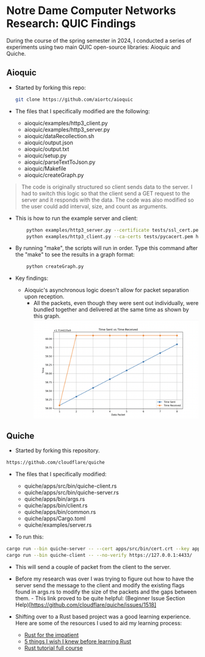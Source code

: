 # Notre Dame Computer Networks Research: QUIC Findings

During the course of the spring semester in 2024, I conducted a series of experiments using two main QUIC open-source libraries: Aioquic and Quiche.

## Aioquic
- Started by forking this repo:
    ```bash
    git clone https://github.com/aiortc/aioquic
    ```

- The files that I specifically modified are the following:
    - aioquic/examples/http3_client.py 
    - aioquic/examples/http3_server.py
    - aioquic/dataRecollection.sh
    - aioquic/output.json
    - aioquic/output.txt
    - aioquic/setup.py
    - aioquic/parseTextToJson.py
    - aioquic/Makefile
    - aioquic/createGraph.py


> The code is originally structured so client sends data to the server. I had to switch this logic so that the client send a GET request to the server and it responds with the data. 
> The code was also modified so the user could add interval, size, and count as arguments. 

- This is how to run the example server and client:
    ```bash
        python examples/http3_server.py --certificate tests/ssl_cert.pem --private-key tests/ssl_key.pem -interval 0.250 -size 100 -count
        python examples/http3_client.py --ca-certs tests/pycacert.pem https://localhost:4433/
    ```
- By running "make", the scripts will run in order. Type this command after the "make" to see the results in a graph format:
    ```bash
        python createGraph.py
    ```

- Key findings:
    - Aioquic's asynchronous logic doesn't allow for packet separation upon reception. 
        - All the packets, even though they were sent out individually, were bundled together and delivered at the same time as shown by this graph. 
        ![image](aioquic_graph.png)


## Quiche
- Started by forking this repository.
```bash
https://github.com/cloudflare/quiche
```

- The files that I specifically modified:
    - quiche/apps/src/bin/quiche-client.rs
    - quiche/apps/src/bin/quiche-server.rs
    - quiche/apps/bin/args.rs
    - quiche/apps/bin/client.rs
    - quiche/apps/bin/common.rs
    - quiche/apps/Cargo.toml
    - quiche/examples/server.rs

- To run this:
```bash
cargo run --bin quiche-server -- --cert apps/src/bin/cert.crt --key apps/src/bin/cert.key
cargo run --bin quiche-client -- --no-verify https://127.0.0.1:4433/
```
   - This will send a couple of packet from the client to the server. 
   - Before my research was over I was trying to figure out how to have the server send the message to the client and modify the existing flags found in args.rs to modify the size of the packets and the gaps between them. 
    - This link proved to be quite helpful: (Beginner Issue Section Help)[https://github.com/cloudflare/quiche/issues/1518]


- Shifting over to a Rust based project was a good learning experience. Here are some of the resources I used to aid my learning process:
    - [Rust for the impatient](https://www.youtube.com/watch?v=br3GIIQeefY&t=242s)
    - [5 things I wish I knew before learning Rust](https://www.youtube.com/watch?v=EYCBm0xAWow)
    - [Rust tutorial full course](https://www.youtube.com/watch?v=ygL_xcavzQ4)


















